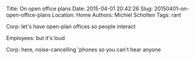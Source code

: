 Title: On open office plans
Date: 2015-04-01 20:42:26
Slug: 20150401-on-open-office-plans
Location: Home
Authors: Michiel Scholten
Tags: rant

Corp: let's have open-plan offices so people interact

Employees: but it's loud

Corp: here, noise-cancelling 'phones so you can't hear anyone